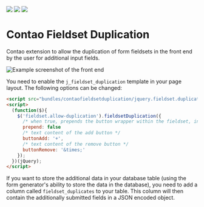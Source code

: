 [![](https://img.shields.io/maintenance/yes/2017.svg)](https://github.com/inspiredminds/contao-fieldset-duplication)
[![](https://img.shields.io/packagist/v/inspiredminds/contao-fieldset-duplication.svg)](https://packagist.org/packages/inspiredminds/contao-fieldset-duplication)
[![](https://img.shields.io/packagist/dt/inspiredminds/contao-fieldset-duplication.svg)](https://packagist.org/packages/inspiredminds/contao-fieldset-duplication)

Contao Fieldset Duplication
===================

Contao extension to allow the duplication of form fieldsets in the front end by 
the user for additional input fields.

![Example screenshot of the front end](https://raw.githubusercontent.com/inspiredminds/contao-fieldset-duplication/master/example.png)

You need to enable the `j_fieldset_duplication` template in your page layout. 
The following options can be changed:
```html
<script src="bundles/contaofieldsetduplication/jquery.fieldset.duplication.min.js"></script>
<script>
  (function($){
    $('fieldset.allow-duplication').fieldsetDuplication({
      /* when true, prepends the button wrapper within the fieldset, instead of appending */
      prepend: false
      /* text content of the add button */
      buttonAdd: '+',
      /* text content of the remove button */
      buttonRemove: '&times;'
    });
  })(jQuery);
</script>
```
If you want to store the additional data in your database table (using the form 
generator's ability to store the data in the database), you need to add a column 
called `fieldset_duplicates` to your table. This column will then contain the 
additionally submitted fields in a JSON encoded object.
